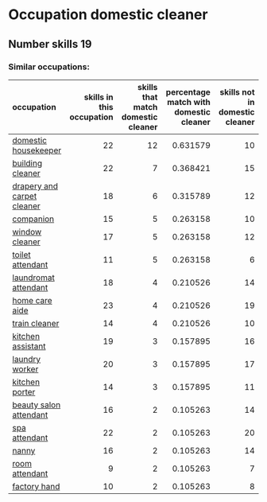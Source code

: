 # Occupation domestic cleaner
## Number skills 19
### Similar occupations:
| occupation                                                  |   skills in this occupation |   skills that match domestic cleaner |   percentage match with domestic cleaner |   skills not in domestic cleaner |
|:------------------------------------------------------------|----------------------------:|-------------------------------------:|-----------------------------------------:|---------------------------------:|
| [domestic housekeeper](domestic_housekeeper.md)             |                          22 |                                   12 |                                 0.631579 |                               10 |
| [building cleaner](building_cleaner.md)                     |                          22 |                                    7 |                                 0.368421 |                               15 |
| [drapery and carpet cleaner](drapery_and_carpet_cleaner.md) |                          18 |                                    6 |                                 0.315789 |                               12 |
| [companion](companion.md)                                   |                          15 |                                    5 |                                 0.263158 |                               10 |
| [window cleaner](window_cleaner.md)                         |                          17 |                                    5 |                                 0.263158 |                               12 |
| [toilet attendant](toilet_attendant.md)                     |                          11 |                                    5 |                                 0.263158 |                                6 |
| [laundromat attendant](laundromat_attendant.md)             |                          18 |                                    4 |                                 0.210526 |                               14 |
| [home care aide](home_care_aide.md)                         |                          23 |                                    4 |                                 0.210526 |                               19 |
| [train cleaner](train_cleaner.md)                           |                          14 |                                    4 |                                 0.210526 |                               10 |
| [kitchen assistant](kitchen_assistant.md)                   |                          19 |                                    3 |                                 0.157895 |                               16 |
| [laundry worker](laundry_worker.md)                         |                          20 |                                    3 |                                 0.157895 |                               17 |
| [kitchen porter](kitchen_porter.md)                         |                          14 |                                    3 |                                 0.157895 |                               11 |
| [beauty salon attendant](beauty_salon_attendant.md)         |                          16 |                                    2 |                                 0.105263 |                               14 |
| [spa attendant](spa_attendant.md)                           |                          22 |                                    2 |                                 0.105263 |                               20 |
| [nanny](nanny.md)                                           |                          16 |                                    2 |                                 0.105263 |                               14 |
| [room attendant](room_attendant.md)                         |                           9 |                                    2 |                                 0.105263 |                                7 |
| [factory hand](factory_hand.md)                             |                          10 |                                    2 |                                 0.105263 |                                8 |
